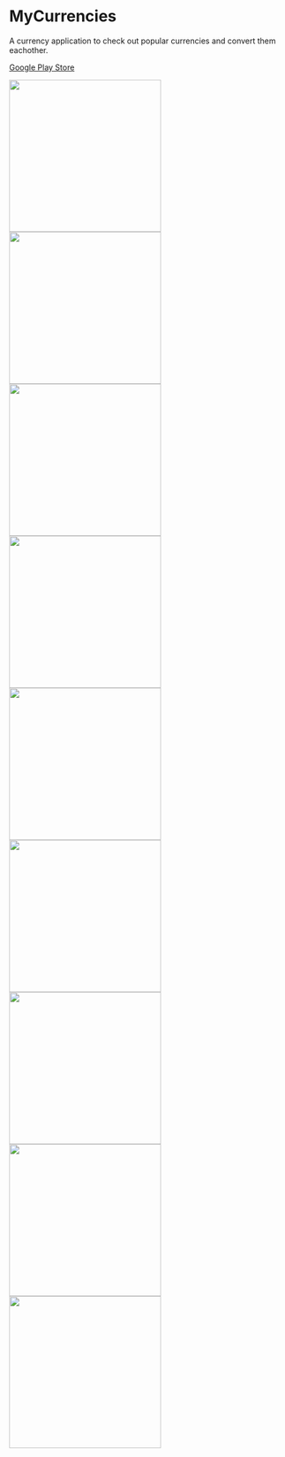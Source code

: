 # MyCurrencies



A currency application to check out popular currencies and convert them eachother.

<a href="https://play.google.com/store/apps/details?id=mustafaozhan.github.com.mycurrencies">Google Play Store</a>

<img src="https://s19.postimg.org/eucrsjp0z/unnamed_4.png" width="275px" /> <img src="https://s19.postimg.org/yoyteordv/unnamed.png" width="275px" /> <img src="https://s19.postimg.org/iqq3oimv7/unnamed_2.png" width="275px" /> <img src="https://s19.postimg.org/u32p6b39v/unnamed_3.png" width="275px" /> <img src="https://s19.postimg.org/9ixv7uxtf/unnamed_5.png" width="275px" /> <img src="https://s19.postimg.org/9ixv7uxtf/unnamed_5.png" width="275px" /> <img src="https://s19.postimg.org/t0sinrs6b/unnamed_1.png" width="275px" /> <img src="https://s19.postimg.org/71m40kyhf/unnamed_6.png" width="275px" /> <img src="https://s19.postimg.org/966h1nseb/unnamed_7.pngg" width="275px" />
